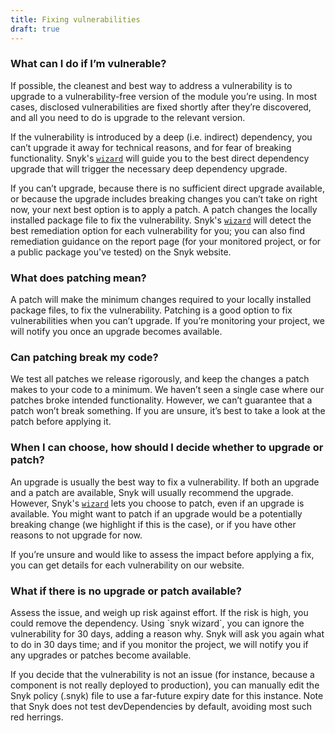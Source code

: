 ```yaml
---
title: Fixing vulnerabilities
draft: true
---
```

<h3 class="h4">What can I do if I’m vulnerable?</h3>

<p>If possible, the cleanest and best way to address a vulnerability is to upgrade to a vulnerability-free version of the module you’re using. In most cases, disclosed vulnerabilities are fixed shortly after they’re discovered, and all you need to do is upgrade to the relevant version.</p> 

<p>If the vulnerability is introduced by a deep (i.e. indirect) dependency, you can’t upgrade it away for technical reasons, and for fear of breaking functionality. Snyk's <a href="https://snyk.io/docs/using-snyk/#wizard"><code>wizard</code></a> will guide you to the best direct dependency upgrade that will trigger the necessary deep dependency upgrade.</p>

<p>If you can’t upgrade, because there is no sufficient direct upgrade available, or because the upgrade includes breaking changes you can’t take on right now, your next best option is to apply a patch. A patch changes the locally installed package file to fix the vulnerability. 
Snyk's <a href="https://snyk.io/docs/using-snyk/#wizard"><code>wizard</code></a> will detect the best remediation option for each vulnerability for you; you can also find remediation guidance on the report page (for your monitored project, or for a public package you've tested) on the Snyk website.</p>

<h3 class="h4">What does patching mean?</h3>

<p>A patch will make the minimum changes required to your locally installed package files, to fix the vulnerability. Patching is a good option to fix vulnerabilities when you can’t upgrade. 
If you’re monitoring your project, we will notify you once an upgrade becomes available.</p>

<h3 class="h4">Can patching break my code?</h3>

<p>We test all patches we release rigorously, and keep the changes a patch makes to your code to a minimum. We haven’t seen a single case where our patches broke intended functionality. However, we can’t guarantee that a patch won’t break something. If you are unsure, it’s best to take a look at the patch before applying it.</p> 

<h3 class="h4">When I can choose, how should I decide whether to upgrade or patch?</h3>

<p>An upgrade is usually the best way to fix a vulnerability. If both an upgrade and a patch are available, Snyk will usually recommend the upgrade. However, Snyk's <a href="https://snyk.io/docs/using-snyk/#wizard"><code>wizard</code></a> lets you choose to patch, even if an upgrade is available. You might want to patch if an upgrade would be a potentially breaking change (we highlight if this is the case), or if you have other reasons to not upgrade for now.</p>
<p>If you’re unsure and would like to assess the impact before applying a fix, you can get details for each vulnerability on our website.</p> 

<h3 class="h4">What if there is no upgrade or patch available?</h3>

<p>Assess the issue, and weigh up risk against effort. If the risk is high, you could remove the dependency. Using `snyk wizard`, you can ignore the vulnerability for 30 days, adding a reason why. Snyk will ask you again what to do in 30 days time; and if you monitor the project, we will notify you if any upgrades or patches become available.</p> 

<p>If you decide that the vulnerability is not an issue (for instance, because a component is not really deployed to production), you can manually edit the Snyk policy (.snyk) file to use a far-future expiry date for this instance. Note that Snyk does not test devDependencies by default, avoiding most such red herrings.</p>

